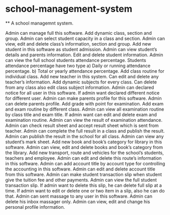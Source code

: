 # school-management-system
** A school managemnt system.

Admin can manage full this software.
Add dynamic class, section and group.
Admin can select student capacity in a class and section.
Admin can view, edit and delete class’s information, section and group.
Add new student in this software as student admission.
Admin can view student’s details and parents information.
Edit and delete student information.
Admin can view the full school students attendance percentage.
Students attendance percentage have two type a) Daily or running attendance percentage. b) Total or yearly attendance percentage.
Add class routine for individual class.
Add new teacher in this system.
Can edit and delete any teacher’s information.
Add dynamic subjects for every class.
Can delete from any class also edit class subject information.
Admin can declared notice for all user in this software.
If admin want declared different notice for different user.
Admin can make parents profile for this software.
Admin can delete parents profile.
Add grade with point for examination.
Add exam and exam routine by different class.
Admin can view all examination routine by class title and exam title.
If admin want can edit and delete exam and examination routine.
Admin can view the result of examination attendance.
Admin can check result sheet and accept result sheet which is sent from teacher.
Admin can complete the full result in a class and publish the result.
Admin can publish the result in the school for all class.
Admin can view any student’s mark sheet.
Add new book and book’s category for library in this software.
Admin can view, edit and delete books and book’s category from the library.
Add new transport, route and vehicles for the school’s students, teachers and employee.
Admin can edit and delete this route’s information in this software.
Admin can add account title by account type for controlling the accounting in this software.
Admin can edit and delete account title from this software.
Admin can make student transaction slip when student give the tuition fee and other payments.
Admin can view the full student transaction slip.
If admin want to delete this slip, he can delete full slip at a time.
If admin want to edit or delete one or two item in a slip, also he can do that.
Admin can sent massage to any user in this software.
Admin can delete his inbox massager only.
Admin can view, edit and change his personal profile information.
